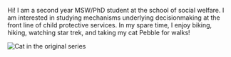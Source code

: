 Hi! I am a second year MSW/PhD student at the school of 
social welfare. I am interested in studying mechanisms 
underlying decisionmaking at the front line of child 
protective services. In my spare time, I enjoy biking, 
hiking, watching star trek, and taking my cat Pebble for 
walks!

![Cat 
in 
the 
original 
series](https://giphy.com/gifs/cat-vintage-3o7bu93Nv83bIUao2Q)


